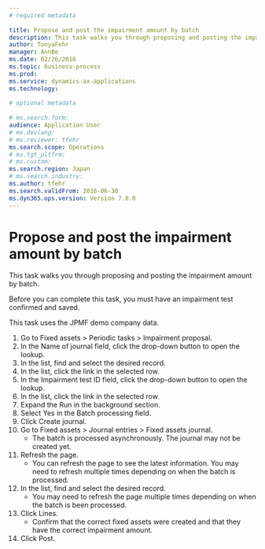 ```yaml
--- 
# required metadata 
 
title: Propose and post the impairment amount by batch
description: This task walks you through proposing and posting the impairment amount by batch.Before you can complete this task, you must have an impairment test confirmed and saved.This task uses the JPMF demo company data. 
author: TonyaFehr 
manager: AnnBe 
ms.date: 02/26/2016
ms.topic: business-process 
ms.prod:  
ms.service: dynamics-ax-applications 
ms.technology:  
 
# optional metadata 
 
# ms.search.form:   
audience: Application User 
# ms.devlang:  
# ms.reviewer: tfehr 
ms.search.scope: Operations 
# ms.tgt_pltfrm:  
# ms.custom:  
ms.search.region: Japan
# ms.search.industry: 
ms.author: tfehr 
ms.search.validFrom: 2016-06-30 
ms.dyn365.ops.version: Version 7.0.0 
---
```


# Propose and post the impairment amount by batch

This task walks you through proposing and posting the impairment amount by batch.

Before you can complete this task, you must have an impairment test confirmed and saved.

This task uses the JPMF demo company data.

1. Go to Fixed assets > Periodic tasks > Impairment proposal.
2. In the Name of journal field, click the drop-down button to open the lookup.
3. In the list, find and select the desired record.
4. In the list, click the link in the selected row.
5. In the Impairment test ID field, click the drop-down button to open the lookup.
6. In the list, click the link in the selected row.
7. Expand the Run in the background section.
8. Select Yes in the Batch processing field.
9. Click Create journal.
10. Go to Fixed assets > Journal entries > Fixed assets journal.
    * The batch is processed asynchronously. The journal may not be created yet.
11. Refresh the page.
    * You can refresh the page to see the latest information. You may need to refresh multiple times depending on when the batch is processed.
12. In the list, find and select the desired record.
    * You may need to refresh the page multiple times depending on when the batch is been processed.
13. Click Lines.
    * Confirm that the correct fixed assets were created and that they have the correct impairment amount.
14. Click Post.


